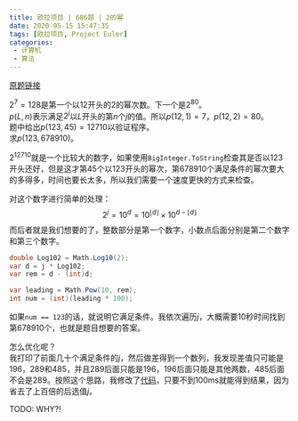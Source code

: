 ```yaml
---
title: 欧拉项目 | 686题 | 2的幂
date: 2020-05-15 15:47:35
tags: [欧拉项目, Project Euler]
categories:
 - 计算机
 - 算法
---
```

[原题链接](https://projecteuler.net/problem=686 "Problem 686 - Project Euler")

$2^7=128$是第一个以12开头的2的幂次数。下一个是$2^{80}$。  
$p(L,n)$表示满足$2^j$以$L$开头的第$n$个$j$的值。所以$p(12,1)=7$，$p(12,2)=80$。  
题中给出$p(123,45)=12710$以验证程序。  
求$p(123,678910)$。

$2^{12710}$就是一个比较大的数字，如果使用`BigInteger.ToString`检查其是否以123开头还好，但是这才第45个以123开头的幂次，第678910个满足条件的幂次要大的多得多，时间也要长太多，所以我们需要一个速度更快的方式来检查。

<!-- more -->

对这个数字进行简单的处理：
$$2^j=10^d=10^{\lfloor d \rfloor}\times 10^{d-\lfloor d \rfloor}$$
而后者就是我们想要的了，整数部分是第一个数字，小数点后面分别是第二个数字和第三个数字。
``` csharp
double Log102 = Math.Log10(2);
var d = j * Log102;
var rem = d - (int)d;

var leading = Math.Pow(10, rem);
int num = (int)(leading * 100);
```

如果`num == 123`的话，就说明它满足条件。我依次遍历$j$，大概需要10秒时间找到第678910个，也就是题目想要的答案。

怎么优化呢？  
我打印了前面几十个满足条件的$j$，然后做差得到一个数列，我发现差值只可能是196，289和485，并且289后面只能是196，196后面只能是其他两数，485后面不会是289。按照这个思路，我修改了[代码](https://github.com/shenlei149/ProjectEuler/blob/master/ProjectEuler/651-700/S686.cs)，只要不到100ms就能得到结果，因为省去了上百倍的后选值$j$。

TODO: WHY?!

